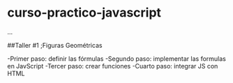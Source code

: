# curso-practico-javascript

...

##Taller #1 ;Figuras Geométricas

-Primer paso: definir las fórmulas
-Segundo paso: implementar las formulas en JavScript
-Tercer paso: crear funciones
-Cuarto paso: integrar JS con HTML